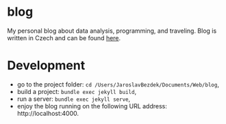 # blog
My personal blog about data analysis, programming, and traveling.
Blog is written in Czech and can be found [here](https://sasanka20.github.io/blog/).

# Development
- go to the project folder: `cd /Users/JaroslavBezdek/Documents/Web/blog`,
- build a project: `bundle exec jekyll build`,
- run a server: `bundle exec jekyll serve`,
- enjoy the blog running on the following URL address: http://localhost:4000.

